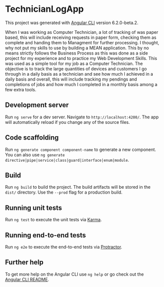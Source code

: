 # TechnicianLogApp

This project was generated with [Angular CLI](https://github.com/angular/angular-cli) version 6.2.0-beta.2.

When I was working as Computer Technician, a lot of tracking of was paper based, this will include receiving requests in paper form, checking them as complete and handing them to Managment for further processing. I thought, why not put my skills to use by building a MEAN application. This by no means strictly follows the Business Process as this was done as a side project for my experience and to practice my Web Development Skills. This was used as a simple tool for my job as a Computer Technician. The objective is to track the large quantities of devices and customers I go through in a daily basis as a technician and see how much I achieved in a daily basis and overall, this will include tracking my pendings and completions of jobs and how much I completed in a monthly basis among a few extra tools.

## Development server

Run `ng serve` for a dev server. Navigate to `http://localhost:4200/`. The app will automatically reload if you change any of the source files.

## Code scaffolding

Run `ng generate component component-name` to generate a new component. You can also use `ng generate directive|pipe|service|class|guard|interface|enum|module`.

## Build

Run `ng build` to build the project. The build artifacts will be stored in the `dist/` directory. Use the `--prod` flag for a production build.

## Running unit tests

Run `ng test` to execute the unit tests via [Karma](https://karma-runner.github.io).

## Running end-to-end tests

Run `ng e2e` to execute the end-to-end tests via [Protractor](http://www.protractortest.org/).

## Further help

To get more help on the Angular CLI use `ng help` or go check out the [Angular CLI README](https://github.com/angular/angular-cli/blob/master/README.md).
